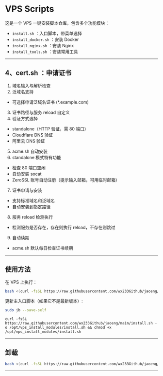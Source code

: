 # VPS Scripts

这是一个 VPS 一键安装脚本仓库，包含多个功能模块：

- `install.sh` ：入口脚本，带菜单选择
- `install_docker.sh` ：安装 Docker
- `install_nginx.sh` ：安装 Nginx
- `install_tools.sh` ：安装常用工具
  
---

## 4、cert.sh ：申请证书
1. 域名输入与解析检查
2. 泛域名支持
 - 可选择申请泛域名证书 (*.example.com)
3. 证书路径与服务 reload 自定义
4. 验证方式选择
 - standalone（HTTP 验证，需 80 端口）
- Cloudflare DNS 验证
- 阿里云 DNS 验证
5. acme.sh 自动安装
6. standalone 模式特有功能
 - 检查 80 端口空闲
 - 自动安装 socat
 - ZeroSSL 账号自动注册（提示输入邮箱，可用临时邮箱）
7. 证书申请与安装
 - 支持标准域名和泛域名
- 自动安装到指定路径
8. 服务 reload 检测执行
- 检测服务是否存在，存在则执行 reload，不存在则跳过
9. 自动续期
- acme.sh 默认每日检查证书续期

---

## 使用方法

在 VPS 上执行：

```bash
bash <(curl -fsSL https://raw.githubusercontent.com/wx233Github/jaoeng/main/install.sh)
```

更新主入口脚本（如果它不是最新版本）:

```Bash
sudo jb --save-self
```

```
curl -fsSL https://raw.githubusercontent.com/wx233Github/jaoeng/main/install.sh -o /opt/vps_install_modules/install.sh && chmod +x /opt/vps_install_modules/install.sh
```

---

## 卸载

```bash
bash <(curl -fsSL https://raw.githubusercontent.com/wx233Github/jaoeng/main/rm/install.sh)
```

---
